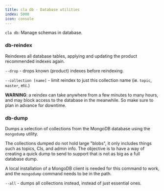 ```yaml
---
title: cla db - Database utilities
index: 5000
icon: console
---
```


`cla db`: Manage schemas in database.


### db-reindex

Reindexes all database tables, applying and updating the product recommended indexes again.

`--drop` - drops known (product) indexes before reindexing.

`--collection [name]` - limit reindex to just this collection name (ie. `topic`, `master`, etc.)

**WARNING**: a reindex can take anywhere from a few minutes to many hours, and may block access to the database in the
meanwhile.  So make sure to plan in advance for downtime.

### db-dump

Dumps a selection of collections from the MongoDB database using the `mongodump` utility.


The collections dumped do not hold large "blobs", it only includes things such as topics, CIs, and admin info. The
objective is to have a way of creating a quick dump to send to support that is not as big as a full database dump.

A local installation of a MongoDB client is needed for this command to work, and the `mongodump` command needs to be in
the path.

`--all` - dumps all collections instead, instead of just essential ones.
